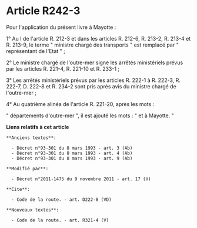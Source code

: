 # Article R242-3

Pour l'application du présent livre à Mayotte : 

1° Au I de l'article R. 212-3 et dans les articles R. 212-6, R. 213-2, R. 213-4 et R. 213-9, le terme " ministre chargé des
transports " est remplacé par " représentant de l'Etat " ; 

2° Le ministre chargé de l'outre-mer signe les arrêtés ministériels prévus par les articles R. 221-4, R. 221-10 et R.
233-1 ; 

3° Les arrêtés ministériels prévus par les articles R. 222-1 à R. 222-3, R. 222-7, D. 222-8 et R. 234-2 sont pris après avis
du ministre chargé de l'outre-mer ; 

4° Au quatrième alinéa de l'article R. 221-20, après les mots : 

" départements d'outre-mer ", il est ajouté les mots : " et à Mayotte. "

**Liens relatifs à cet article**

	**Anciens textes**:

	  - Décret n°93-301 du 8 mars 1993 - art. 3 (Ab)
	  - Décret n°93-301 du 8 mars 1993 - art. 4 (Ab)
	  - Décret n°93-301 du 8 mars 1993 - art. 9 (Ab)

	**Modifié par**:

	  - Décret n°2011-1475 du 9 novembre 2011 - art. 17 (V)

	**Cite**:

	  - Code de la route. - art. D222-8 (VD)

	**Nouveaux textes**:

	  - Code de la route. - art. R321-4 (V)

